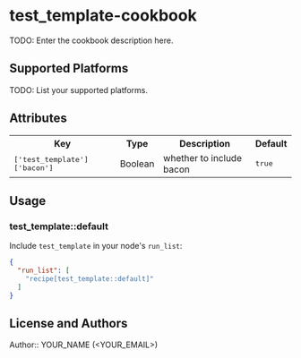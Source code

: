 # test_template-cookbook

TODO: Enter the cookbook description here.

## Supported Platforms

TODO: List your supported platforms.

## Attributes

<table>
  <tr>
    <th>Key</th>
    <th>Type</th>
    <th>Description</th>
    <th>Default</th>
  </tr>
  <tr>
    <td><tt>['test_template']['bacon']</tt></td>
    <td>Boolean</td>
    <td>whether to include bacon</td>
    <td><tt>true</tt></td>
  </tr>
</table>

## Usage

### test_template::default

Include `test_template` in your node's `run_list`:

```json
{
  "run_list": [
    "recipe[test_template::default]"
  ]
}
```

## License and Authors

Author:: YOUR_NAME (<YOUR_EMAIL>)

